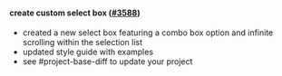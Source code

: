 #### create custom select box ([#3588](https://github.com/shopsys/shopsys/pull/3588))

-   created a new select box featuring a combo box option and infinite scrolling within the selection list
-   updated style guide with examples
-   see #project-base-diff to update your project
